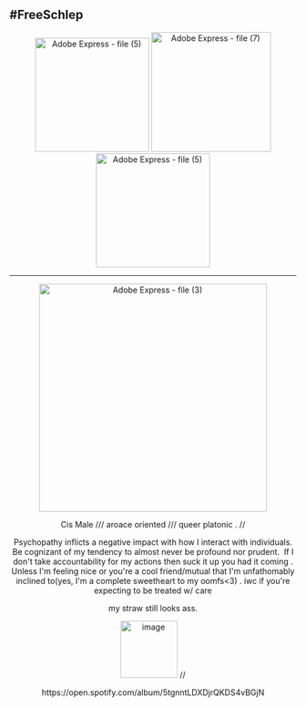 ## #FreeSchlep
<div align="center">
<img width="200" height="200" alt="Adobe Express - file (5)" src="https://github.com/user-attachments/assets/ef5beffd-668c-4171-ac7c-2c8d0ce5cc39" />
<img width="210" height="210" alt="Adobe Express - file (7)" src="https://github.com/user-attachments/assets/5b6ceff5-7d25-44a9-9c39-6ba61fced783" />
<img width="200" height="200" alt="Adobe Express - file (5)" src="https://github.com/user-attachments/assets/ef5beffd-668c-4171-ac7c-2c8d0ce5cc39" />

---------------------------------------------------------------------------
<div allign="center">
 <p align="center"><img width="400" height="400" alt="Adobe Express - file (3)" src="https://github.com/user-attachments/assets/d1e1da46-3ebc-49ce-a68e-7317f2bb49a1" />
 <p align="center">Cis Male    ///    aroace oriented    ///    queer platonic    .  // 

    
    
  <p align="center">Psychopathy inflicts a negative impact with how I interact with individuals. Be cognizant of my tendency to almost never be profound nor prudent. 
  If I don't take accountability for my actions then suck it up you had it coming . Unless I'm feeling nice or you're a cool friend/mutual that I'm unfathomably inclined to(yes, I'm a complete sweetheart to my oomfs<3) .
  iwc if you're expecting to be treated w/ care


 <p align="center">my straw still looks ass.

 <p align="center"><img width="100" height="100" alt="image" src="https://github.com/user-attachments/assets/827f2bc7-10ed-4737-a437-fc8d2fe9bff0" /> //
 <p align="center">https://open.spotify.com/album/5tgnntLDXDjrQKDS4vBGjN






